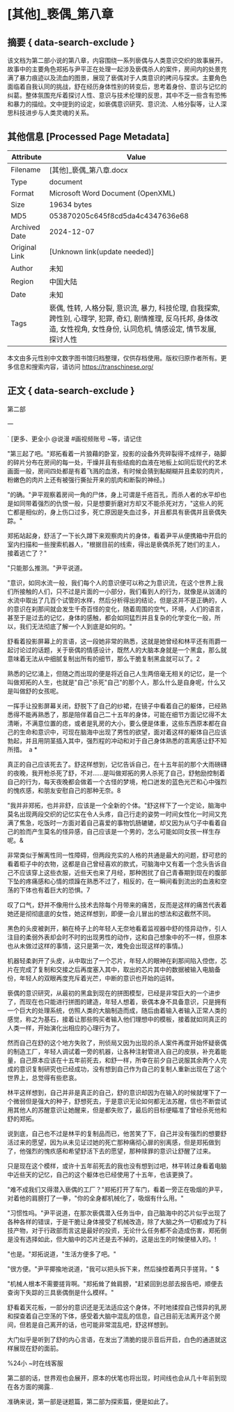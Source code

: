 # [其他]_亵偶_第八章



## 摘要  { data-search-exclude }

<!-- tcd_abstract -->
该文档为第二部小说的第八章，内容围绕一系列亵偶与人类意识交织的故事展开。故事中的主要角色郑拓与尹平正在处理一起涉及亵偶杀人的案件，房间内的处景充满了暴力痕迹以及流血的图景，展现了亵偶对于人类意识的拷问与探求。主要角色面临着自我认同的挑战，舒在经历身体性别的转变后，思考着身份、意识与记忆的纠葛。整体氛围充斥着探讨人性、意识与技术伦理的反思，其中不乏一些含有恐怖和暴力的描绘。文中提到的设定，如亵偶意识研究、意识流、人格分裂等，让人深思科技进步与人类灵魂的关系。

<!-- tcd_abstract_end -->

## 其他信息 [Processed Page Metadata]

| Attribute       | Value                                  |
|-----------------|----------------------------------------|
| Filename        | [其他]_亵偶_第八章.docx                             |
| Type            | document                                 |
| Format          | Microsoft Word Document (OpenXML)                               |
| Size            | 19634 bytes                           |
| MD5             | 053870205c645f8cd5da4c4347636e68                                  |
| Archived Date   | 2024-12-07                             |
| Original Link   | [Unknown link(update needed)]                         |
| Author          | 未知                               |
| Region          | 中国大陆                               |
| Date            | 未知                                 |
| Tags            | 亵偶, 性转, 人格分裂, 意识流, 暴力, 科技伦理, 自我探索, 跨性别, 心理学, 犯罪, 奇幻, 剧情推理, 反乌托邦, 身体改造, 女性视角, 女性身份, 认同危机, 情感设定, 情节发展, 探讨人性                                 |

本文由多元性别中文数字图书馆归档整理，仅供存档使用。版权归原作者所有。更多信息和搜索内容，请访问 <https://transchinese.org/>


## 正文 { data-search-exclude }

<!-- tcd_main_text -->
第二部



一



 ` [更多、更全小 @说漫 #画视频账号 ~等，请记住





"第三起了吧。"郑拓看着一片狼藉的卧室，投影的设备外壳碎裂得不成样子，硌脚的碎片分布在房间的每一处，干燥并且有些结痂的血液在地板上如同后现代的艺术画面一般，房间四处都是有着飞溅的血液，有时候会猜到黏糊糊并且柔软的肉片，粉嫩色的肉片上还有被强行撕扯开来的肌肉和断裂的神经。)





"的确。"尹平观察着房间一角的尸体，身上可谓是千疮百孔，而杀人者的水平却也是如同带着强烈的仇恨一般，只是想要折磨对方却又不能杀死对方，"这些人的死亡都是相似的，身上伤口过多，死亡原因是失血过多，并且都具有亵偶并且亵偶失踪。"



郑拓站起身，舒活了一下长久蹲下来观察肉片的身体，看着尹平从便携箱中开启的室内扫描和一些搜索机器人，"根据目前的线索，得出是亵偶杀死了她们的主人，接着逃亡了？"



"只能那么推测。"尹平说道。









"意识，如同水流一般，我们每个人的意识便可以称之为意识流，在这个世界上我们所接触的人们，只不过是片面的一小部分，我们看到人的行为，就像是从汹涌的水流中取出了几百个试管的水样，然后分析得出的结论，但是这并不是正确的，人的意识在刹那间就会发生千奇百怪的变化，随着周围的空气，环境，人们的语言，甚至于是过去的记忆，身体的感触，都会如同猛烈并且复杂的化学变化一般，所以，我们无法彻底了解一个人到底是如何的。"





舒看着投影屏幕上的言语，这一段她非常的熟悉，这就是她曾经和林平还有雨爵一起讨论过的话题，关于亵偶的情感设计，既然人的大脑本身就是一个黑盒，那么就意味着无法从中细腻复制出所有的细节，那么干脆复制黑盒就可以了。2



熟悉的记忆涌上，但随之而出现的便是将近自己人生两倍毫无相关的记忆，是一个叫做郑拓的人生，也就是"自己"杀死"自己"的那个人，那么什么是自身呢，什么又是叫做舒的女孩呢。





一挥手让投影屏幕关闭，舒脱下了自己的纱裙，在镜子中看着自己的躯体，已经熟悉得不能再熟悉了，那是陪伴着自己二十五年的身体，可能在细节方面记忆得不太清晰，不满意位置的痣，或者是乳房的大小，要么便是体重，这些东西原本都在自己的生命和意识中，可现在脑海中出现了男性的欲望，面对着这样的躯体自己应该勃起，并且用阴茎插入其中，强烈程的冲动和对于自己身体熟悉的乖离感让舒不知所措。  a *





真正的自己应该死去了。舒这样想到，记忆告诉自己，在十五年前的那个大雨磅礴的夜晚，我开枪杀死了舒，不对......是叫做郑拓的男人杀死了自己，舒勉励控制着自己的行为，每天夜晚都会做着一个古怪的梦境，枪口迸发的蓝色光芒和心中强烈的愧疚感，和朋友安慰自己的那种无奈。8





"我并非郑拓，也并非舒，应该是一个全新的个体。"舒这样下了一个定论，脑海中莫名出现两段交织的记忆实在令人头疼，自己行走的姿势一时间女性化一时间又充满了焦急，吃饭时一方面对着自己喜爱的事物饥肠辘辘，却又因为从勺子中看着自己的脸而产生莫名的怪异感，自己应该是一个男的，怎么可能如同女孩一样生存呢。&





非常类似于解离性同一性障碍，但两段充实的人格的共通是最大的问题，舒可悲的看着柜子中的衣物，这都是自己曾经喜欢的款式，可脑海中又有着一个念头告诉自己不应该穿上这些衣服，近些天也来了月经，那种困扰了自己青春期到现在的腹部下坠的疼痛感和心情的烦躁在熟悉不过了，相反的，在一瞬间看到流出的血液和空荡的下体也有着巨大的恐惧。7





叹了口气，舒并不像用什么技术去除每个月带来的痛苦，反而是这样的痛苦代表着她还是彻彻底底的女性，她这样想到，即便一会儿冒出的想法和这截然不同。







黑色的头皮被剥开，躺在椅子上的年轻人无奈地看着监视器中舒的怪异动作，引人注目的柔弱外表却会时不时的出现男性的动作，这和自己想象中的不一样，但原本也从未做过这样的事情，这只是第一次，难免会出现这样的事情。)





机器轻柔剥开了头皮，从中取出了一个芯片，年轻人的眼神在刹那间陷入倥偬，芯片在完成了复制和交接之后再度塞入其中，取出的芯片其中的数据被输入电脑备份，年轻人的双眼再度充斥着光芒，中断的意识也开始的运转。





亵偶的意识研究，从最初的黑盒到现在的拼图模型，已经是非常巨大的一个进步了，而现在也只能进行拼图的建造，年轻人想着，亵偶本身不具备意识，只是拥有一个巨大的处理系统，仿照人类的大脑制造而成，随后由着输入者输入正常人类的感觉，称之为基石，接着让那些购买者输入他们理想中的模板，接着就如同真正的人类一样，开始演化出相应的心理行为了。





然而自己在舒的这个地方失败了，刑侦局又因为出现的杀人案件再度开始怀疑亵偶的制造工厂，年轻人调试着一旁的机器，让各种注射管进入自己的皮肤，补充着能量，自己原本应该在十五年前死去，和舒一样，所幸在前夕自己说服其余两个人完成的意识复制研究也已经成功，没有想到自己作为自己的复制人重新出现在了这个世界上，总觉得有些悲哀。





林平这样想到，自己并非是真正的自己，舒的意识却因为在输入的时候就埋下了一个微弱但是强大的种子，舒想死去，于是意识无论如何都无法苏醒，信也不断尝试用其他人的苏醒意识让她醒来，但是都失败了，最后的目标便瞄准了曾经杀死他和舒的郑拓。





说到底，自己也不过是林平的复制品而已，他苦笑了下，自己并没有强烈的想要舒活过来的愿望，因为从未见证过她的死亡那种痛彻心扉的别离感，但是郑拓做到了，他强烈的愧疚感和希望舒活下去的愿望，那种赎罪的意识让舒醒了过来。





只是现在这个模样，或许十五年前死去的我也没有想到过吧，林平转过身看着电脑中近些天的记忆，自己的这个躯体也已经使用了十五年，也该更换了。









"难不成我们又得潜入亵偶的工厂？"郑拓打开了车门，看着一旁正在吸烟的尹平，对着他的肩膀打了一拳，"你的全身都机械化了，吸烟有什么用。"





"习惯性吗。"尹平说道，在那次亵偶潜入任务当中，自己脑海中的芯片似乎出现了各种各样的错误，于是干脆让身体接受了机械改造，除了大脑之外一切都成为了科技产物，对于行政部而言这是最好的投资，无论什么任务都不会造成伤害，郑拓倒是没有选择如此，但大脑中的芯片还是去不掉的，这是出生的时候便植入的。!



"也是。"郑拓说道，"生活方便多了吧。"





"很方便。"尹平揶揄地说道，"我可以把头拆下来，然后操控着两只手搓背。" $





"机械人根本不需要搓背啊。"郑拓耸了耸肩膀，"赶紧回到总部去报告吧，顺便去查询下失踪的三具亵偶倒是什么模样。"







舒看着天花板，一部分的意识还是无法适应这个身体，不时地揉捏自己怪异的乳房和探查着自己空荡的下体，感受着大脑中混乱的信息，自己目前无法离开这个房间，但若是自己离开的话，也可能非常混乱吧，舒这样想到。





大门似乎是听到了舒的内心言语，在发出了清脆的提示音后开启，白色的通道就这样展现在舒的面前。





%24小 ~时在线客服





第二部的话，世界观也会展开，原本的伏笔也将出现，时间线也会从几十年前到现在各方面的揭露..



准确来说，第一部是谜题篇，第二部为探索篇，便是如此了。
<!-- tcd_main_text_end -->

